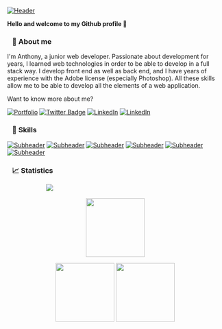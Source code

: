 [![Header](https://i.postimg.cc/25RDSZGW/Git-Hub-Header.png)](#)

**Hello and welcome to my Github profile 👨**  

### &nbsp;&nbsp; 📌 About me
I'm Anthony, a junior web developer. Passionate about development for years, I learned web technologies in order to be able to develop in a full stack way. I develop front end as well as back end, and I have years of experience with the Adobe license (especially Photoshop). All these skills allow me to be able to develop all the elements of a web application.  

Want to know more about me?  


[![Portfolio](https://shields.io/badge/My-Portfolio-blue?logo=Atom&style=for-the-badge)](https://anthonydlm.com)
[![Twitter Badge](https://shields.io/badge/Twitter-Profile-blue?logo=twitter&style=for-the-badge)](https://twitter.com/Anthony_Dlm28)
[![LinkedIn](https://shields.io/badge/LinkedIn-Profile-blue?logo=LinkedIn&style=for-the-badge)](https://www.linkedin.com/in/anthonydelmeire28/)
[![LinkedIn](https://shields.io/badge/anthonydelmeire2709@gmail.com-gray?logo=Mail.Ru&style=for-the-badge)](mailto:anthonydelmeire2709@gmail.com)  

### &nbsp;&nbsp; 📝 Skills  
[![Subheader](https://i.ibb.co/yWrJCyN/Skills-Back-min.jpg)](#)
[![Subheader](https://i.ibb.co/zx3dSsQ/Skills-Front2-min.jpg)](#)
[![Subheader](https://i.ibb.co/CbT0dwN/Skills-Front1-min.jpg)](#)
[![Subheader](https://i.ibb.co/N3QyDC8/CSHELL-min.jpg)](#)
[![Subheader](https://i.ibb.co/Cvjr01P/Skills-Design-min.jpg)](#)
[![Subheader](https://i.ibb.co/hdpFfFy/Skills-Other-min.jpg)](#)

### &nbsp;&nbsp; 📈 Statistics 

&nbsp;&nbsp;&nbsp;&nbsp;&nbsp;&nbsp;&nbsp;&nbsp;&nbsp;&nbsp;&nbsp;&nbsp;&nbsp;&nbsp;&nbsp;&nbsp;&nbsp;&nbsp;&nbsp;&nbsp;&nbsp;&nbsp;
![](http://github-profile-summary-cards.vercel.app/api/cards/profile-details?username=AnthonyDel28&show_icons=true&line_height=27&count_private=true&title_color=ffffff&text_color=c9cacc&icon_color=4AB097&bg_color=1A2B34)
<br>
   <p align="center">
        <img height="137px" src="https://github-readme-streak-stats.herokuapp.com/?user=AnthonyDel28&hide_border=true&theme=nightowl&bg_color=#1B2E38" />
    </p>
    <p align="center">
        <img height="137px" src="https://github-readme-stats.vercel.app/api?username=AnthonyDel28&hide_title=true&hide_border=true&show_icons=true&include_all_commits=true&count_private=true&line_height=21&theme=nightowl" /> <img height="137px" src="https://github-readme-stats.vercel.app/api/top-langs/?username=AnthonyDel28&hide=html&hide_title=true&hide_border=true&layout=compact&langs_count=8&theme=nightowl" />
    </p>
